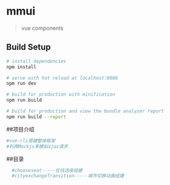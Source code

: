 # mmui

> vue components

## Build Setup

``` bash
# install dependencies
npm install

# serve with hot reload at localhost:8080
npm run dev

# build for production with minification
npm run build

# build for production and view the bundle analyzer report
npm run build --report
```
##项目介绍
``` bash
#vue-cli搭建整体框架
#利用Mockjs来模拟ajax请求
```
##目录
``` bash
  #chooseseat-----在线选座组建
  #cityexchangeTransition-----城市切换动画组建
```
